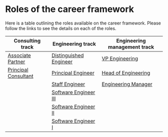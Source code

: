 # Roles of the career framework

Here is a table outlining the roles available on the career framework. Please
follow the links to see the details on each of the roles.

| Consulting track | Engineering track | Engineering management track |
| ------------- | ------------ | ------------ |
| [Associate Partner][1]  | [Distinguished Engineer][2] | [VP Engineering][9] |
| [Principal Consultant][3] | [Principal Engineer][4] | [Head of Engineering][10] |
| | [Staff Engineer][5] | [Engineering Manager][11] |
| | [Software Engineer III][6] | |
| | [Software Engineer II][7] | |
| | [Software Engineer I][8] | |

[1]: roles/associate_parter.md
[2]: roles/distinguished_engineer.md
[3]: roles/principal_consultant.md
[4]: roles/principal_engineer.md
[5]: roles/staff_engineer.md
[6]: roles/software_engineer_iii.md
[7]: roles/software_engineer_ii.md
[8]: roles/software_engineer_i.md
[9]: roles/vp_engineering.md
[10]: roles/head_of_engineering.md
[11]: roles/engineering_manager.md
